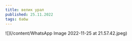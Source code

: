 ```yaml
---
title: велик урал
published: 25.11.2022
tags: бабы
---
```


![](/content/WhatsApp Image 2022-11-25 at 21.57.42.jpeg)
